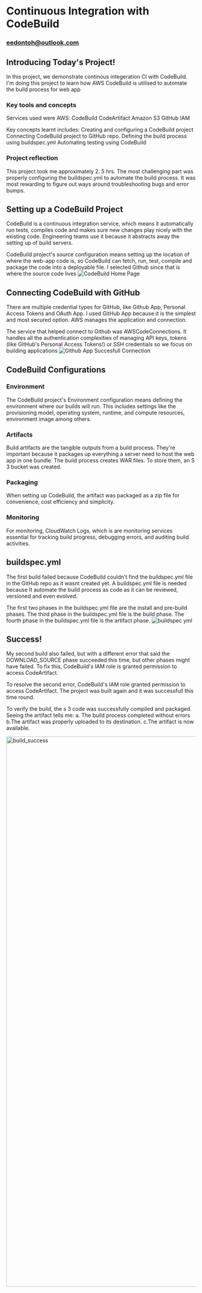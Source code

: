 # Continuous Integration with CodeBuild
### eedontoh@outlook.com


## Introducing Today's Project!

In this project, we demonstrate continous integeration CI with CodeBuild. I'm doing
this project to learn how AWS CodeBuild is utilised to automate the build process for
web app

### Key tools and concepts

Services used were AWS:
CodeBuild
CodeArtifact
Amazon S3
GitHub
IAM

Key concepts learnt includes:
Creating and configuring a CodeBuild project 
Connecting CodeBuild project to GitHub repo.
Defining the build process using buildspec.yml
Automating testing using CodeBuild

### Project reflection

This project took me approximately 2. 5 hrs. The most challenging part was properly
configuring the buildspec.yml to automate the build process. It was most rewarding to
figure out ways around troubleshooting bugs and error bumps.


## Setting up a CodeBuild Project

CodeBuild is a continuous integration service, which means it automatically run tests,
compiles code and makes sure new changes play nicely with the existing code.
Engineering teams use it because it abstracts away the setting up of build servers.

CodeBuild project's source configuration means setting up the location of where the
web-app code is, so CodeBuild can fetch, run, test, compile and package the code
into a deployable file. I selected Github since that is where the source code lives
![CodeBuild Home Page](https://github.com/user-attachments/assets/f4f40ab4-f4d4-4375-bab8-f8547f477e07)

## Connecting CodeBuild with GitHub

There are multiple credential types for GitHub, like Github App, Personal Access
Tokens and OAuth App. I used GitHub App because it is the simplest and most
secured option. AWS manages the application and connection.

The service that helped connect to Github was AWSCodeConnections. It handles all
the authentication complexities of managing API keys, tokens (like GitHub's Personal
Access Tokens!) or SSH credentials so we focus on building applications
![Github App Succesfull Connection](https://github.com/user-attachments/assets/ddeb4a48-ac5e-4768-ab60-3bb3a558fcf2)


## CodeBuild Configurations

### Environment

The CodeBuild project's Environment configuration means defining the environment
where our builds will run. This includes settings like the provisioning model, operating
system, runtime, and compute resources, environment image among others.

### Artifacts

Build artifacts are the tangible outputs from a build process. They're important
because it packages up everything a server need to host the web app in one bundle.
The build process creates WAR files. To store them, an S 3 bucket was created.

### Packaging

When setting up CodeBuild, the artifact was packaged as a zip file for convenience,
cost efficiency and simplicity.

### Monitoring

For monitoring, CloudWatch Logs, which is are monitoring services essential for
tracking build progress, debugging errors, and auditing build activities.


## buildspec.yml

The first build failed because CodeBuild couldn't find the buildspec.yml file in the
GitHub repo as it wasnt created yet. A buildspec.yml file is needed because It
automate the build process as code as it can be reviewed, versioned and even
evolved.

The first two phases in the buildspec.yml file are the install and pre-build phases.
The third phase in the buildspec.yml file is the build phase. The fourth
phase in the buildspec.yml file is the artifact phase.
![buildspec yml](https://github.com/user-attachments/assets/63792e97-2765-41a0-a180-bdd690466b4a)


## Success!

My second build also failed, but with a different error that said the
DOWNLOAD_SOURCE phase succeeded this time, but other phases might have failed.
To fix this, CodeBuild's IAM role is granted permission to access CodeArtifact.

To resolve the second error, CodeBuild's IAM role granted permission to access
CodeArtifact. The project was built again and it was successfull this time round.

To verify the build, the s 3 code was successfully compiled and packaged. Seeing the
artifact tells me: a. The build process completed without errors b.The artifact was
properly uploaded to its destination. c.The artifact is now available.

<img width="1830" height="1464" alt="build_success" src="https://github.com/user-attachments/assets/03dc1ced-a13b-4836-b77c-709a28abeec3" />


